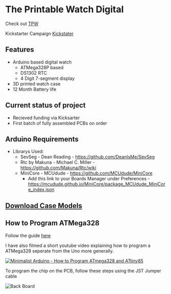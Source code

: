 # The Printable Watch Digital 
Check out [TPW](https://theprintablewatch.com)

Kickstarter Campaign [Kickstater](https://www.kickstarter.com/projects/theprintablewatch/digiduino-arduino-based-diy-digital-watch-development-kit)

## Features
  * Arduino based digital watch
    * ATMega328P based
    * DS1302 RTC
    * 4 Digit 7-segment display
  * 3D printed watch case
  * 12 Month Battery life

## Current status of project
  * Recieved funding via Kicksarter
  * First batch of fully assembled PCBs on order

## Arduino Requirements
 * Librarys Used:
   * SevSeg - Dean Reading - https://github.com/DeanIsMe/SevSeg
   * Rtc by Makuna - Michael C. Miller - https://github.com/Makuna/Rtc/wiki
   * MiniCore - MCUdude - https://github.com/MCUdude/MiniCore
      * Add this link to your Boards Manager under Preferences - https://mcudude.github.io/MiniCore/package_MCUdude_MiniCore_index.json

## [Download Case Models](https://github.com/theprintablewatch/DIGIduino/tree/main/Models)

## How to Program ATMega328

Follow the guide [here](https://github.com/theprintablewatch/DIGIduino/blob/541a8b5c67f3c3e3cfa8df9d08a5a50cb2cadccd/Programming%20Guide.MD)

I have also filmed a short youtube video explaining how to program a ATMega328 seperate from the Uno more generally.

[![Minimalist Arduino - How to Program ATmega328 and ATtiny85](https://img.youtube.com/vi/qGbuzuVSzVs/0.jpg)]((https://youtu.be/qGbuzuVSzVs))

To program the chip on the PCB, follow these steps using the JST Jumper cable

![Back Board](https://github.com/theprintablewatch/DIGIduino/blob/541a8b5c67f3c3e3cfa8df9d08a5a50cb2cadccd/Media/JST%20Header.jpg)

